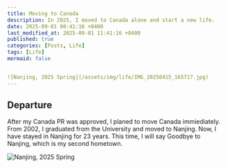 ```yaml
---
title: Moving to Canada
description: In 2025, I moved to Canada alone and start a new life.
date: 2025-09-01 00:41:16 +0400
last_modified_at: 2025-09-01 11:41:16 +0400
published: true
categories: [Posts, Life]
tags: [Life]
mermaid: false


![Nanjing, 2025 Spring](/assets/img/life/IMG_20250415_165717.jpg)
---
```



## Departure
After my Canada PR was approved, I planed to move Canada immiediately. From 2002, I graduated from the University and moved to Nanjing. Now, I have stayed in Nanjing for 23 years. This time, I will say Goodbye to Nanjing, which is my second hometown.

![Nanjing, 2025 Spring](/assets/img/life/IMG_20250129_121332.jpg)
